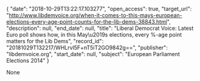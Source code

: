 {
  "date": "2018-10-29T13:22:17.103277", 
  "open_access": true, 
  "target_url": "http://www.libdemvoice.org/when-it-comes-to-this-mays-european-elections-every-age-point-counts-for-the-lib-dems-38843.html", 
  "description": null, 
  "end_date": null, 
  "title": "Liberal Democrat Voice: Latest Euro poll shows how, in this May\u2019s elections, every %-age point matters for the Lib Dems", 
  "record_id": "20181029T132217/WHLrvl5F+nT5iT2GO9842g==", 
  "publisher": "libdemvoice.org", 
  "start_date": null, 
  "subject": "European Parliament Elections 2014"
}

None